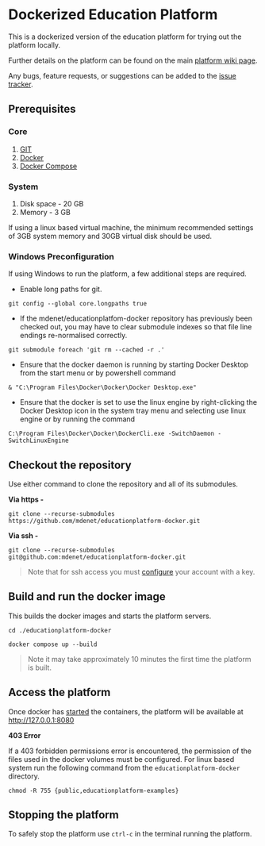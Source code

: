 # Dockerized Education Platform
This is a dockerized version of the education platform for trying out the platform locally.

Further details on the platform can be found on the main [platform wiki page](https://github.com/mdenet/educationplatform/wiki).

Any bugs, feature requests, or suggestions can be added to the [issue tracker](https://github.com/mdenet/educationplatform/issues).

## Prerequisites 
### Core
 1. [GIT](https://git-scm.com/)
 2. [Docker](https://www.docker.com/)
 3. [Docker Compose](https://docs.docker.com/compose/install/)

### System
1. Disk space - 20 GB 
2. Memory - 3 GB

If using a linux based virtual machine, the minimum recommended settings of 3GB system memory and 30GB virtual disk should be used.

### Windows Preconfiguration
If using Windows to run the platform, a few additional steps are required.

- Enable long paths for git.
```
git config --global core.longpaths true
```

- If the mdenet/educationplatfom-docker repository has previously been checked out, you may have to clear submodule indexes so that file line endings re-normalised correctly.

```
git submodule foreach 'git rm --cached -r .'
``` 

- Ensure that the docker daemon is running by starting Docker Desktop from the start menu or by powershell command
``` 
& "C:\Program Files\Docker\Docker\Docker Desktop.exe" 
```

- Ensure that the docker is set to use the linux engine by right-clicking the Docker Desktop icon in the system tray menu and selecting use linux engine or by running the command 
```
C:\Program Files\Docker\Docker\DockerCli.exe -SwitchDaemon -SwitchLinuxEngine
```

## Checkout the repository
Use either command to clone the repository and all of its submodules.

**Via https -**
```
git clone --recurse-submodules https://github.com/mdenet/educationplatform-docker.git
```

**Via ssh -** 
```
git clone --recurse-submodules git@github.com:mdenet/educationplatform-docker.git
```

> Note that for ssh access you must [configure](https://docs.github.com/en/authentication/connecting-to-github-with-ssh) your account with a key.

## Build and run the docker image
This builds the docker images and starts the platform servers.
```
cd ./educationplatform-docker

docker compose up --build 
```

> Note it may take approximately 10 minutes the first time the platform is built.


## Access the platform

Once docker has [started](#build-and-run-the-docker-image) the containers, the platform will be available at http://127.0.0.1:8080

**403 Error**

If a 403 forbidden permissions error is encountered, the permission of the files used in the docker volumes must be configured. For linux based system run the following command from the `educationplatform-docker` directory.

``` 
chmod -R 755 {public,educationplatform-examples} 
```

## Stopping the platform

To safely stop the platform use `ctrl-c`  in the terminal running the platform.
